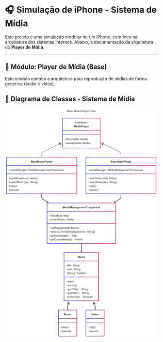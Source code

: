 # 🎧 Simulação de iPhone - Sistema de Mídia

Este projeto é uma simulação modular de um iPhone, com foco na arquitetura dos sistemas internos. Abaixo, a documentação da arquitetura do **Player de Mídia**.

---

## 🎵 Módulo: Player de Mídia (Base)

Este módulo contém a arquitetura para reprodução de mídias de forma genérica (áudio e vídeo).

## 🎵 Diagrama de Classes - Sistema de Mídia

![Diagrama de Classes](./diagrams/Editor%20_%20Mermaid%20Chart-2025-06-16-170025.png)
